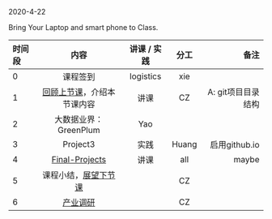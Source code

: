 2020-4-22

Bring Your Laptop and smart phone  to Class. 

|时间段     |  内容    | 讲课 / 实践     |  分工  |  备注       |
| :---      |   :----:    |   :----:    |    :----:    | ---: |
|   0       |  课程签到     |  logistics   |     xie     |        |
|   1       |  [回顾上节课](../../Schedule/WW9/WW9-Plan.md)，介绍本节课内容     |  讲课    |     CZ     |   A: git项目目录结构     |
|   2       |  大数据业界：GreenPlum     |   Yao  |         |   
|   3       |  Project3    |   实践  |    Huang     |  启用github.io  |
|   4       |  [Final-Projects](../../Course-Projects/Course_Final_Project)   |     讲课    |    all       |     maybe    |
|   5       |  课程小结，[展望下节课](../WW11/WW11-Plan.md)   |     |  CZ |   |
|   6       |  [产业调研](http://www.soundai.com)       |     |  CZ  |   |



